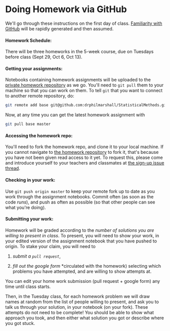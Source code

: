 
# Doing Homework via GitHub

We'll go through these instructions on the first day of class.
[Familiarity with GitHub](https://github.com/drphilmarshall/StatisticalMethods/blob/master/doc/GettingStarted.md#github) will be rapidly generated and then assumed.

#### Homework Schedule:
There will be three homeworks in the 5-week course, due on Tuesdays
before class (Sept 29, Oct 6, Oct 13).

#### Getting your assignments:

Notebooks containing homework assignments will be uploaded to the
[private homework
repository](https://github.com/drphilmarshall/PHYS366-Homework-2015)
as we go. You'll need to `git pull` them to your machine so that you
can work on them. To tell `git` that you want to connect to another
remote repository, do:
```bash
git remote add base git@github.com:drphilmarshall/StatisticalMethods.git
```
Now, at any time you can get the latest homework assignment with
```bash
git pull base master
```

#### Accessing the homework repo:

You'll need to fork the homework repo, and clone it to your local machine.
If you cannot navigate to [the homework repository](https://github.com/drphilmarshall/PHYS366-Homework-2015) to fork it,
that's because you have not been given read access to it yet. To request
this, please come and introduce yourself to your teachers and classmates
at [the sign-up issue thread](https://github.com/drphilmarshall/StatisticalMethods/issues/25).

#### Checking in your work:

Use `git push origin master` to keep your remote fork up to date as
you work through the assignment notebooks. Commit often (as soon as
the code *runs*), and push as often as possible (so that other people
can see what you're doing).

#### Submitting your work:

Homework will be graded according to the *number of solutions you are
willing to present in class*. To present, you will need to show your
work, in your edited version of the assignment notebook that you have
pushed to origin. To stake your claim, you will need to

1) _submit a `pull request`_,

2) _fill out the google form_ *circulated with the homework) selecting which problems you have attempted, and
are willing to show attempts at.

You can edit your home work submission (pull request + google form)
any time until class starts.

Then, in the Tuesday class, for each homework problem we will draw
names at random from the list of people willing to present,  and ask
you to talk us through your solution, in your notebook (on your fork).
These attempts do not need to be complete!  You should be able to show
what approach you took, and then either what solution you got or
describe where you got stuck.
